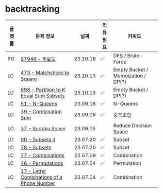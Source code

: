 # backtracking
| 플랫폼 | 문제 정보                                                                                                              | 날짜       | 리뷰 필요 | 키워드                   |
|-----|--------------------------------------------------------------------------------------------------------------------|----------|-------|-----------------------|
| PG | [87946 - 피로도](https://school.programmers.co.kr/learn/courses/30/lessons/87946) | 23.10.16 | ✅     | DFS / Brute-Force          |
| LC | [473 - Matchsticks to Square](https://leetcode.com/problems/matchsticks-to-square/) | 23.10.13 | ✅ | Empty Bucket / Memoization / DP(?) |
| LC | [698 - Partition to K Equal Sum Subsets](https://leetcode.com/problems/partition-to-k-equal-sum-subsets/) | 23.10.13 | ✅ | Empty Bucket / DP(?)  |
| LC | [51 - N-Queens](https://leetcode.com/problems/n-queens/) | 23.09.16 | ✅ | N-Queens              |
| LC | [39 - Combination Sum](https://leetcode.com/problems/combination-sum/) | 23.09.08 | ✅ | 중복조합                  |
| LC | [37 - Sudoku Solver](https://leetcode.com/problems/sudoku-solver/) | 23.09.05 | | Reduce Decision Space |
| LC | [90 - Subsets II](https://leetcode.com/problems/subsets-ii/) | 23.07.20 | ✅     | Subset                |  
| LC | [78 - Subsets](https://leetcode.com/problems/subsets/)                                                             | 23.07.20 | ✅     | Subset                |
| LC | [77 - Combinations](https://leetcode.com/problems/combinations/)                                                   | 23.07.09 | ✅     | Combination           |
| LC | [46 - Permutations](https://leetcode.com/problems/permutations/)                                                   | 23.07.04 | ✅     | Permutation           |
| LC | [17 - Letter Combinations of a Phone Number](https://leetcode.com/problems/letter-combinations-of-a-phone-number/) | 23.07.04 | ✅     | Combination           |
